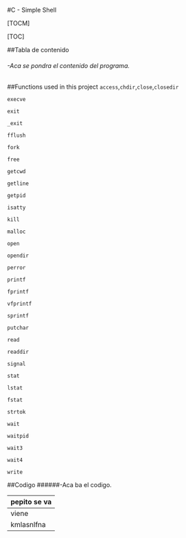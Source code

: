 #C - Simple Shell

[TOCM]

[TOC]

##Tabla de contenido

###### -Aca se pondra el contenido del programa.

##Functions used in this project
`access`,`chdir`,`close`,`closedir`

`execve`

`exit`

`_exit`

`fflush`

`fork`

`free`

`getcwd`

`getline`

`getpid`

`isatty`

`kill`

`malloc`

`open`

`opendir`

`perror`

`printf`

`fprintf`

`vfprintf`

`sprintf`

`putchar`

`read`

`readdir`

`signal`

`stat`

`lstat`

`fstat`

`strtok`

`wait`

`waitpid`

`wait3`

`wait4`

`write`

##Codigo
######-Aca ba el codigo.




| pepito se va |
| ------------ |
|   viene |
|kmlasnlfna|
